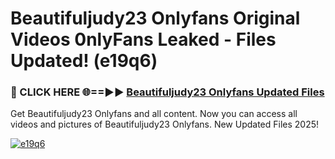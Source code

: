 # Beautifuljudy23 Onlyfans Original Videos 0nlyFans Leaked - Files Updated! (e19q6)

<h3>🔴 CLICK HERE 🌐==►► <a href="https://tinyurl.com/2m67pmp6" rel="nofollow">Beautifuljudy23 Onlyfans Updated Files</a></h3>

Get Beautifuljudy23 Onlyfans and all content. Now you can access all videos and pictures of Beautifuljudy23 Onlyfans. New Updated Files 2025!

[![e19q6](https://i.imgur.com/H4QAA4z.gif)](https://tinyurl.com/2m67pmp6)